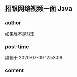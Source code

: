 ## 招银网络视频一面 Java
### author 
如果我不是球王
### post-time 

编辑于  2020-07-09 12:53:09
### content 
<div class="post-topic-des nc-post-content">
 <img alt="" src="https://uploadfiles.nowcoder.com/images/20200709/420062767_1594270328494_030B219AF80547C7CD4AC755F6A91239"/>
</div>
